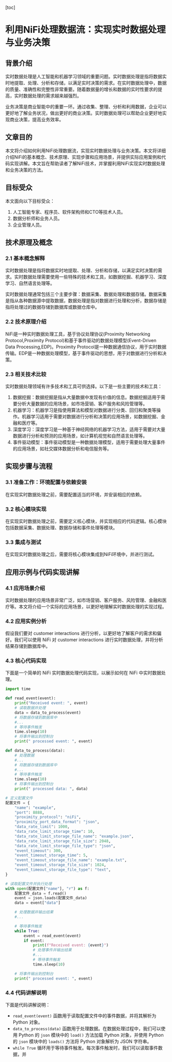 
[toc]                    
                
                
利用NiFi处理数据流：实现实时数据处理与业务决策
==================

背景介绍
------------

实时数据处理是人工智能和机器学习领域的重要问题。实时数据处理是指将数据实时地提取、处理、分析和存储，以满足实时决策的需求。在实时数据处理中，数据的质量、准确性和完整性非常重要。随着数据量的增长和数据的实时性要求的提高，实时数据处理的需求越来越强烈。

业务决策是商业智能中的重要一环。通过收集、整理、分析和利用数据，企业可以更好地了解业务状况，做出更好的商业决策。实时数据处理可以帮助企业更好地实现商业决策，提高业务效率。

文章目的
---------

本文将介绍如何利用NiFi处理数据流，实现实时数据处理与业务决策。本文将详细介绍NiFi的基本概念、技术原理、实现步骤和应用场景，并提供实际应用案例和代码实现讲解。本文旨在帮助读者了解NiFi技术，并掌握利用NiFi实现实时数据处理和业务决策的方法。

目标受众
-------------

本文面向以下目标受众：

1. 人工智能专家、程序员、软件架构师和CTO等技术人员。
2. 数据分析师和业务人员。
3. 企业管理人员。

技术原理及概念
------------------------

### 2.1 基本概念解释

实时数据处理是指将数据实时地提取、处理、分析和存储，以满足实时决策的需求。实时数据处理需要使用一些特殊的技术和工具，如数据挖掘、机器学习、深度学习、自然语言处理等。

实时数据处理通常包括三个主要步骤：数据采集、数据处理和数据存储。数据采集是指从各种数据源中提取数据，数据处理是指对数据进行处理和分析，数据存储是指将处理过的数据存储到数据库或数据仓库中。

### 2.2 技术原理介绍

NiFi是一种实时数据处理工具，基于协议处理协议(Proximity Networking Protocol,Proximity Protocol)和基于事件驱动的数据处理模型(Event-Driven Data Processing,EDP)。Proximity Protocol是一种数据通信协议，用于实时数据传输。EDP是一种数据处理模型，基于事件驱动的思想，用于对数据进行分析和决策。

### 2.3 相关技术比较

实时数据处理领域有许多技术和工具可供选择。以下是一些主要的技术和工具：

1. 数据挖掘：数据挖掘是指从大量数据中发现有价值的信息。数据挖掘适用于需要分析大量数据的应用场景，如市场营销、客户服务和风险管理等。
2. 机器学习：机器学习是指使用算法和模型对数据进行分类、回归和聚类等操作。机器学习适用于需要对数据进行分析和决策的应用场景，如数据挖掘、金融和医疗等。
3. 深度学习：深度学习是一种基于神经网络的机器学习方法，适用于需要对大量数据进行分析和预测的应用场景，如计算机视觉和自然语言处理等。
4. 事件驱动模型：事件驱动模型是一种数据处理模型，适用于需要处理大量事件的应用场景，如社交媒体数据分析和电信服务等。

实现步骤与流程
------------------------

### 3.1 准备工作：环境配置与依赖安装

在实现实时数据处理之前，需要配置适当的环境，并安装相应的依赖。

### 3.2 核心模块实现

在实现实时数据处理之前，需要定义核心模块，并实现相应的代码逻辑。核心模块包括数据采集、数据处理、数据存储和事件处理等模块。

### 3.3 集成与测试

在实现实时数据处理之后，需要将核心模块集成到NiFi环境中，并进行测试。

应用示例与代码实现讲解
---------------------------------

### 4.1 应用场景介绍

实时数据处理的应用场景非常广泛，如市场营销、客户服务、风险管理、金融和医疗等。本文将介绍一个实际的应用场景，以更好地理解实时数据处理的实现过程。

### 4.2 应用实例分析

假设我们要对 customer interactions 进行分析，以更好地了解客户的需求和偏好。我们可以使用 NiFi 对 customer interactions 进行实时数据处理，并将分析结果存储到数据库中。

### 4.3 核心代码实现

下面是一个简单的 NiFi 实时数据处理代码实现，以展示如何在 NiFi 中实时数据处理。
```python
import time

def read_event(event):
    print("Received event: ", event)
    # 读取数据并处理
    data = data_to_process(event)
    # 将数据存储到数据库中
    #...
    # 等待事件触发
    time.sleep(10)
    # 将事件输出到控制台
    print(" processed event: ", event)

def data_to_process(data):
    # 处理数据
    #...
    # 将数据存储到数据库中
    #...
    # 等待事件触发
    time.sleep(10)
    # 将事件输出到控制台
    print(" processed data: ", data)

# 定义配置文件
配置文件 = {
    "name": "example",
    "port": 8888,
    "proximity_protocol": "niFi",
    "proximity_port_data_format": "json",
    "data_rate_limit": 1000,
    "data_rate_limit_storage_time": 10,
    "data_rate_limit_storage_file_name": "example.json",
    "data_rate_limit_storage_file_size": 2048,
    "data_rate_limit_storage_file_type": "json",
    "event_timeout": 300,
    "event_timeout_storage_time": 5,
    "event_timeout_storage_file_name": "example.txt",
    "event_timeout_storage_file_size": 1024,
    "event_timeout_storage_file_type": "text",
}

# 读取配置文件并执行处理
with open(配置文件["name"], "r") as f:
    配置文件_data = f.read()
    event = json.loads(配置文件_data)
    data = event["data"]

    # 处理数据并输出结果
    #...

    # 等待事件触发
    while True:
        event = read_event(event)
        if event:
            print(f"Received event: {event}")
            # 处理事件并输出结果
            #...
            # 等待事件触发
            time.sleep(10)

    # 将事件输出到控制台
    print(" processed event: ", event)
```
### 4.4 代码讲解说明

下面是代码讲解说明：

- `read_event(event)` 函数用于读取配置文件中的事件数据，并将其解析为 Python 对象。
- `data_to_process(data)` 函数用于处理数据。在数据处理过程中，我们可以使用 Python 的 `json` 模块中的 `load()` 方法加载 Python 对象，并使用 Python 的 `json` 模块中的 `loads()` 方法将 Python 对象解析为 JSON 字符串。
- `while True` 循环用于等待事件触发。每次事件触发时，我们可以读取事件数据，并

